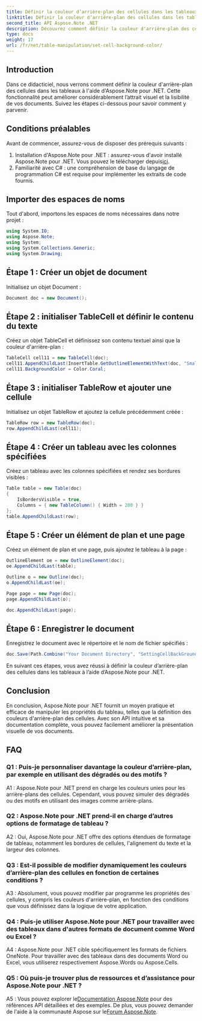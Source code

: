 ```yaml
---
title: Définir la couleur d’arrière-plan des cellules dans les tableaux Aspose.Note
linktitle: Définir la couleur d’arrière-plan des cellules dans les tableaux Aspose.Note
second_title: API Aspose.Note .NET
description: Découvrez comment définir la couleur d'arrière-plan des cellules dans les tableaux Aspose.Note à l'aide d'un guide étape par étape. Améliorez les visuels des documents sans effort.
type: docs
weight: 17
url: /fr/net/table-manipulation/set-cell-background-color/
---
```

## Introduction

Dans ce didacticiel, nous verrons comment définir la couleur d'arrière-plan des cellules dans les tableaux à l'aide d'Aspose.Note pour .NET. Cette fonctionnalité peut améliorer considérablement l’attrait visuel et la lisibilité de vos documents. Suivez les étapes ci-dessous pour savoir comment y parvenir.

## Conditions préalables

Avant de commencer, assurez-vous de disposer des prérequis suivants :

1.  Installation d'Aspose.Note pour .NET : assurez-vous d'avoir installé Aspose.Note pour .NET. Vous pouvez le télécharger depuis[ici](https://releases.aspose.com/note/net/).
2. Familiarité avec C# : une compréhension de base du langage de programmation C# est requise pour implémenter les extraits de code fournis.

## Importer des espaces de noms

Tout d'abord, importons les espaces de noms nécessaires dans notre projet :

```csharp
using System.IO;
using Aspose.Note;
using System;
using System.Collections.Generic;
using System.Drawing;
```

## Étape 1 : Créer un objet de document

Initialisez un objet Document :

```csharp
Document doc = new Document();
```

## Étape 2 : initialiser TableCell et définir le contenu du texte

Créez un objet TableCell et définissez son contenu textuel ainsi que la couleur d'arrière-plan :

```csharp
TableCell cell11 = new TableCell(doc);
cell11.AppendChildLast(InsertTable.GetOutlineElementWithText(doc, "Small text"));
cell11.BackgroundColor = Color.Coral;
```

## Étape 3 : initialiser TableRow et ajouter une cellule

Initialisez un objet TableRow et ajoutez la cellule précédemment créée :

```csharp
TableRow row = new TableRow(doc);
row.AppendChildLast(cell11);
```

## Étape 4 : Créer un tableau avec les colonnes spécifiées

Créez un tableau avec les colonnes spécifiées et rendez ses bordures visibles :

```csharp
Table table = new Table(doc)
{
    IsBordersVisible = true,
    Columns = { new TableColumn() { Width = 200 } }
};
table.AppendChildLast(row);
```

## Étape 5 : Créer un élément de plan et une page

Créez un élément de plan et une page, puis ajoutez le tableau à la page :

```csharp
OutlineElement oe = new OutlineElement(doc);
oe.AppendChildLast(table);

Outline o = new Outline(doc);
o.AppendChildLast(oe);

Page page = new Page(doc);
page.AppendChildLast(o);

doc.AppendChildLast(page);
```

## Étape 6 : Enregistrer le document

Enregistrez le document avec le répertoire et le nom de fichier spécifiés :

```csharp
doc.Save(Path.Combine("Your Document Directory", "SettingCellBackGroundColor.pdf"));
```

En suivant ces étapes, vous avez réussi à définir la couleur d’arrière-plan des cellules dans les tableaux à l’aide d’Aspose.Note pour .NET.

## Conclusion

En conclusion, Aspose.Note pour .NET fournit un moyen pratique et efficace de manipuler les propriétés du tableau, telles que la définition des couleurs d'arrière-plan des cellules. Avec son API intuitive et sa documentation complète, vous pouvez facilement améliorer la présentation visuelle de vos documents.

## FAQ

### Q1 : Puis-je personnaliser davantage la couleur d’arrière-plan, par exemple en utilisant des dégradés ou des motifs ?

A1 : Aspose.Note pour .NET prend en charge les couleurs unies pour les arrière-plans des cellules. Cependant, vous pouvez simuler des dégradés ou des motifs en utilisant des images comme arrière-plans.

### Q2 : Aspose.Note pour .NET prend-il en charge d’autres options de formatage de tableau ?

A2 : Oui, Aspose.Note pour .NET offre des options étendues de formatage de tableau, notamment les bordures de cellules, l'alignement du texte et la largeur des colonnes.

### Q3 : Est-il possible de modifier dynamiquement les couleurs d’arrière-plan des cellules en fonction de certaines conditions ?

A3 : Absolument, vous pouvez modifier par programme les propriétés des cellules, y compris les couleurs d'arrière-plan, en fonction des conditions que vous définissez dans la logique de votre application.

### Q4 : Puis-je utiliser Aspose.Note pour .NET pour travailler avec des tableaux dans d'autres formats de document comme Word ou Excel ?

A4 : Aspose.Note pour .NET cible spécifiquement les formats de fichiers OneNote. Pour travailler avec des tableaux dans des documents Word ou Excel, vous utiliserez respectivement Aspose.Words ou Aspose.Cells.

### Q5 : Où puis-je trouver plus de ressources et d’assistance pour Aspose.Note pour .NET ?

 A5 : Vous pouvez explorer le[Documentation Aspose.Note](https://reference.aspose.com/note/net/) pour des références API détaillées et des exemples. De plus, vous pouvez demander de l'aide à la communauté Aspose sur le[Forum Aspose.Note](https://forum.aspose.com/c/note/28).
